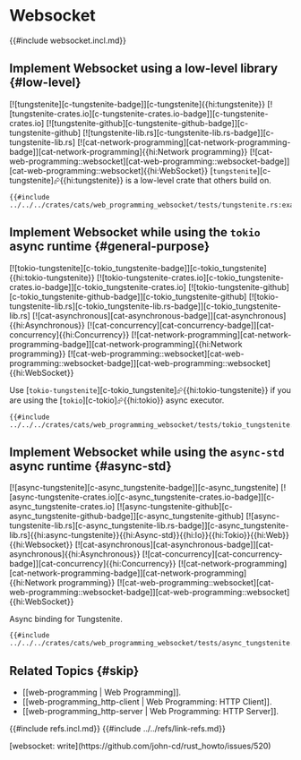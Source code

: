 # Websocket

{{#include websocket.incl.md}}

## Implement Websocket using a low-level library {#low-level}

[![tungstenite][c-tungstenite-badge]][c-tungstenite]{{hi:tungstenite}}
[![tungstenite-crates.io][c-tungstenite-crates.io-badge]][c-tungstenite-crates.io]
[![tungstenite-github][c-tungstenite-github-badge]][c-tungstenite-github]
[![tungstenite-lib.rs][c-tungstenite-lib.rs-badge]][c-tungstenite-lib.rs]
[![cat-network-programming][cat-network-programming-badge]][cat-network-programming]{{hi:Network programming}}
[![cat-web-programming::websocket][cat-web-programming::websocket-badge]][cat-web-programming::websocket]{{hi:WebSocket}}
[`tungstenite`][c-tungstenite]⮳{{hi:tungstenite}} is a low-level crate that others build on.

```rust,editable
{{#include ../../../crates/cats/web_programming_websocket/tests/tungstenite.rs:example}}
```

## Implement Websocket while using the `tokio` async runtime {#general-purpose}

[![tokio-tungstenite][c-tokio_tungstenite-badge]][c-tokio_tungstenite]{{hi:tokio-tungstenite}}
[![tokio-tungstenite-crates.io][c-tokio_tungstenite-crates.io-badge]][c-tokio_tungstenite-crates.io]
[![tokio-tungstenite-github][c-tokio_tungstenite-github-badge]][c-tokio_tungstenite-github]
[![tokio-tungstenite-lib.rs][c-tokio_tungstenite-lib.rs-badge]][c-tokio_tungstenite-lib.rs]
[![cat-asynchronous][cat-asynchronous-badge]][cat-asynchronous]{{hi:Asynchronous}}
[![cat-concurrency][cat-concurrency-badge]][cat-concurrency]{{hi:Concurrency}}
[![cat-network-programming][cat-network-programming-badge]][cat-network-programming]{{hi:Network programming}}
[![cat-web-programming::websocket][cat-web-programming::websocket-badge]][cat-web-programming::websocket]{{hi:WebSocket}}

Use [`tokio-tungstenite`][c-tokio_tungstenite]⮳{{hi:tokio-tungstenite}} if you are using the [`tokio`][c-tokio]⮳{{hi:tokio}} async executor.

```rust,editable
{{#include ../../../crates/cats/web_programming_websocket/tests/tokio_tungstenite.rs:example}}
```

## Implement Websocket while using the `async-std` async runtime {#async-std}

[![async-tungstenite][c-async_tungstenite-badge]][c-async_tungstenite] [![async-tungstenite-crates.io][c-async_tungstenite-crates.io-badge]][c-async_tungstenite-crates.io] [![async-tungstenite-github][c-async_tungstenite-github-badge]][c-async_tungstenite-github] [![async-tungstenite-lib.rs][c-async_tungstenite-lib.rs-badge]][c-async_tungstenite-lib.rs]{{hi:async-tungstenite}}{{hi:Async-std}}{{hi:Io}}{{hi:Tokio}}{{hi:Web}}{{hi:Websocket}} [![cat-asynchronous][cat-asynchronous-badge]][cat-asynchronous]{{hi:Asynchronous}} [![cat-concurrency][cat-concurrency-badge]][cat-concurrency]{{hi:Concurrency}} [![cat-network-programming][cat-network-programming-badge]][cat-network-programming]{{hi:Network programming}} [![cat-web-programming::websocket][cat-web-programming::websocket-badge]][cat-web-programming::websocket]{{hi:WebSocket}}

Async binding for Tungstenite.

```rust,editable
{{#include ../../../crates/cats/web_programming_websocket/tests/async_tungstenite.rs:example}}
```

## Related Topics {#skip}

- [[web-programming | Web Programming]].
- [[web-programming_http-client | Web Programming: HTTP Client]].
- [[web-programming_http-server | Web Programming: HTTP Server]].

{{#include refs.incl.md}}
{{#include ../../refs/link-refs.md}}

<div class="hidden">
[websocket: write](https://github.com/john-cd/rust_howto/issues/520)
</div>
